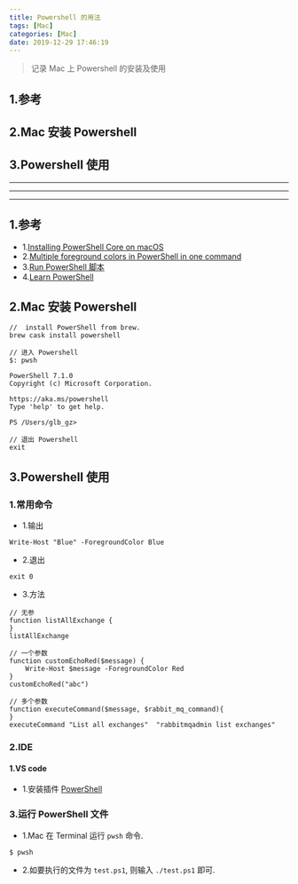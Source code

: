 ```yaml
---
title: Powershell 的用法
tags: [Mac]
categories: [Mac]
date: 2019-12-29 17:46:19
---
```



> 记录 Mac 上 Powershell 的安装及使用

<!-- more -->

## 1.参考
## 2.Mac 安装 Powershell
## 3.Powershell 使用


***
***
***

## 1.参考

* 1.[Installing PowerShell Core on macOS](https://docs.microsoft.com/en-us/powershell/scripting/install/installing-powershell-core-on-macos?view=powershell-6)
* 2.[Multiple foreground colors in PowerShell in one command](https://stackoverflow.com/questions/2688547/multiple-foreground-colors-in-powershell-in-one-command)
* 3.[Run PowerShell 脚本](https://yanxyz.github.io/powershell/scripts/)
* 4.[Learn PowerShell](https://docs.microsoft.com/en-us/powershell/scripting/learn/ps101/00-introduction?view=powershell-7.1)

## 2.Mac 安装 Powershell

```
//  install PowerShell from brew.
brew cask install powershell

```

```
// 进入 Powershell
$: pwsh

PowerShell 7.1.0
Copyright (c) Microsoft Corporation.

https://aka.ms/powershell
Type 'help' to get help.

PS /Users/glb_gz>

```

```
// 退出 Powershell
exit
```

## 3.Powershell 使用

### 1.常用命令
* 1.输出

```
Write-Host "Blue" -ForegroundColor Blue
```

* 2.退出

```
exit 0
```

* 3.方法

```
// 无参
function listAllExchange {
}
listAllExchange

// 一个参数
function customEchoRed($message) {
    Write-Host $message -ForegroundColor Red
}
customEchoRed("abc")

// 多个参数
function executeCommand($message, $rabbit_mq_command){
}
executeCommand "List all exchanges"  "rabbitmqadmin list exchanges"
```


### 2.IDE
#### 1.VS code
* 1.安装插件 [PowerShell](https://marketplace.visualstudio.com/items?itemName=ms-vscode.PowerShell)

### 3.运行 PowerShell 文件
* 1.Mac 在 Terminal 运行 `pwsh` 命令.

```
$ pwsh
```

* 2.如要执行的文件为 `test.ps1`, 则输入 `./test.ps1` 即可.
